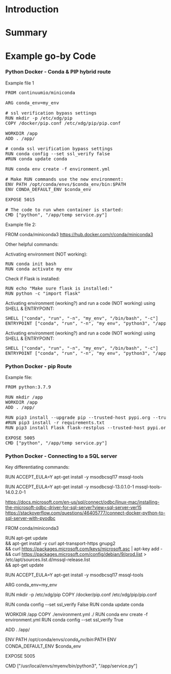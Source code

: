 #	Introduction


# Summary


# Example go-by Code

### Python Docker - Conda & PIP hybrid route

Example file 1
<pre>
FROM continuumio/miniconda

ARG conda_env=my_env

# ssl verification bypass settings
RUN mkdir -p /etc/xdg/pip
COPY /docker/pip.conf /etc/xdg/pip/pip.conf

WORKDIR /app
ADD . /app/

# conda ssl verification bypass settings
RUN conda config --set ssl_verify false
#RUN conda update conda

RUN conda env create -f environment.yml

# Make RUN commands use the new environment:
ENV PATH /opt/conda/envs/$conda_env/bin:$PATH
ENV CONDA_DEFAULT_ENV $conda_env

EXPOSE 5015

# The code to run when container is started:
CMD ["python", "/app/temp_service.py"]
</pre>

Example file 2:

FROM conda/miniconda3
https://hub.docker.com/r/conda/miniconda3

Other helpful commands:

Activating environment (NOT working):
<pre>
RUN conda init bash
RUN conda activate my_env
</pre>

Check if Flask is installed:
<pre>
RUN echo "Make sure flask is installed:"
RUN python -c "import flask"
</pre>


Activating environment (working?) and run a code (NOT working) using SHELL & ENTRYPOINT:
<pre>
SHELL ["conda", "run", "-n", "my_env", "/bin/bash", "-c"]
ENTRYPOINT ["conda", "run", "-n", "my_env", "python3", "/app/temp_service.py"]
</pre>

Activating environment (working?) and run a code (NOT working) using SHELL & ENTRYPOINT:
<pre>
SHELL ["conda", "run", "-n", "my_env", "/bin/bash", "-c"]
ENTRYPOINT ["conda", "run", "-n", "my_env", "python3", "/app/temp_service.py"]
</pre>

### Python Docker - pip Route

Example file:
<pre>
FROM python:3.7.9

RUN mkdir /app
WORKDIR /app
ADD . /app/

RUN pip3 install --upgrade pip --trusted-host pypi.org --trusted-host pypi.python.org --trusted-host=files.pythonhosted.org
#RUN pip3 install -r requirements.txt
RUN pip3 install Flask flask-restplus --trusted-host pypi.org --trusted-host pypi.python.org --trusted-host=files.pythonhosted.org

EXPOSE 5005
CMD ["python", "/app/temp_service.py"]
</pre>

### Python Docker - Connecting to a SQL server

Key differentiating commands:


RUN ACCEPT_EULA=Y apt-get install -y msodbcsql17 mssql-tools


RUN ACCEPT_EULA=Y apt-get install -y msodbcsql-13.0.1.0-1 mssql-tools-14.0.2.0-1


https://docs.microsoft.com/en-us/sql/connect/odbc/linux-mac/installing-the-microsoft-odbc-driver-for-sql-server?view=sql-server-ver15
https://stackoverflow.com/questions/46405777/connect-docker-python-to-sql-server-with-pyodbc


FROM conda/miniconda3

RUN apt-get update \
        && apt-get install -y curl apt-transport-https gnupg2 \
        && curl https://packages.microsoft.com/keys/microsoft.asc | apt-key add - \
        && curl https://packages.microsoft.com/config/debian/9/prod.list > /etc/apt/sources.list.d/mssql-release.list \
        && apt-get update

RUN ACCEPT_EULA=Y apt-get install -y msodbcsql17 mssql-tools

ARG conda_env=my_env

RUN mkdir -p /etc/xdg/pip
COPY /docker/pip.conf /etc/xdg/pip/pip.conf

RUN conda config --set ssl_verify False
RUN conda update conda

WORKDIR /app
COPY ./environment.yml ./
RUN conda env create -f environment.yml
RUN conda config --set ssl_verify True

ADD . /app/

ENV PATH /opt/conda/envs/$conda_env/bin:$PATH
ENV CONDA_DEFAULT_ENV $conda_env

EXPOSE 5005

CMD ["/usr/local/envs/myenv/bin/python3", "/app/service.py"]
